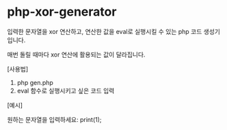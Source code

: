 # php-xor-generator

입력한 문자열을 xor 연산하고, 연산한 값을 eval로 실행시킬 수 있는 php 코드 생성기 입니다.

매번 돌릴 때마다 xor 연산에 활용되는 값이 달라집니다.


[사용법]
1. php gen.php
2. eval 함수로 실행시키고 싶은 코드 입력



[예시]

원하는 문자열을 입력하세요: print(1);

